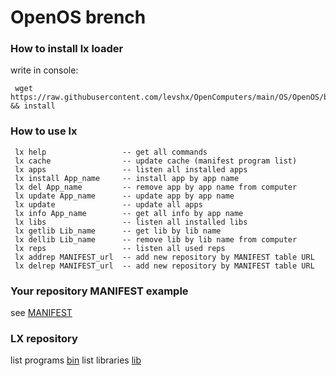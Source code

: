 # OpenOS brench

### How to install lx loader
write in console:

     wget https://raw.githubusercontent.com/levshx/OpenComputers/main/OS/OpenOS/bin/lxloader/install.lua && install
     
### How to use lx
     
     lx help                 -- get all commands
     lx cache                -- update cache (manifest program list)
     lx apps                 -- listen all installed apps
     lx install App_name     -- install app by app name
     lx del App_name         -- remove app by app name from computer
     lx update App_name      -- update app by app name
     lx update               -- update all apps
     lx info App_name        -- get all info by app name
     lx libs                 -- listen all installed libs 
     lx getlib Lib_name      -- get lib by lib name         
     lx dellib Lib_name      -- remove lib by lib name from computer
     lx reps                 -- listen all used reps
     lx addrep MANIFEST_url  -- add new repository by MANIFEST table URL
     lx delrep MANIFEST_url  -- add new repository by MANIFEST table URL
       
### Your repository MANIFEST example
see [MANIFEST](MANIFEST)

### LX repository
list programs [bin](bin/)
list libraries [lib](lib/)
